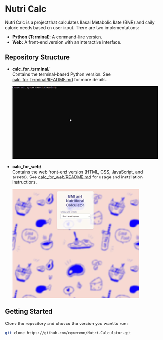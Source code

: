 # Nutri Calc

Nutri Calc is a project that calculates Basal Metabolic Rate (BMR) and daily calorie needs based on user input. There are two implementations:

- **Python (Terminal):** A command-line version.
- **Web:** A front-end version with an interactive interface.

## Repository Structure

- **calc_for_terminal/**  
  Contains the terminal-based Python version. See [calc_for_terminal/README.md](calc_for_terminal/README.md) for more details.
    
    ![calc_for_terminal_preview](resources/preview_terminal.gif)


- **calc_for_web/**  
  Contains the web front-end version (HTML, CSS, JavaScript, and assets). See [calc_for_web/README.md](calc_for_web/README.md) for usage and installation instructions.

    ![calc_for_web_preview](resources/preview_web.gif)
  

## Getting Started

Clone the repository and choose the version you want to run:

```sh
git clone https://github.com/cqmeronn/Nutri-Calculator.git
